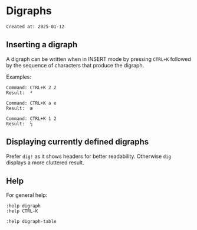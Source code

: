 # Digraphs

```
Created at: 2025-01-12
```

## Inserting a digraph

A digraph can be written when in INSERT mode by pressing `CTRL+K` followed by
the sequence of characters that produce the digraph.

Examples:

```
Command: CTRL+K 2 2
Result:  ²

Command: CTRL+K a e
Result:  æ

Command: CTRL+K 1 2
Result:  ½
```

## Displaying currently defined digraphs

Prefer `dig!` as it shows headers for better readability.
Otherwise `dig` displays a more cluttered result.

## Help

For general help:

```
:help digraph
:help CTRL-K

:help digraph-table
```
